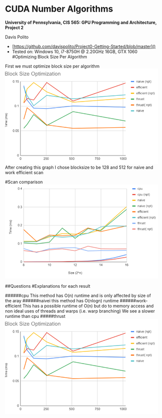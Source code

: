 CUDA Number Algorithms
======================

**University of Pennsylvania, CIS 565: GPU Programming and Architecture, Project 2**

Davis Polito 
*  [https://github.com/davispolito/Project0-Getting-Started/blob/master]()
* Tested on: Windows 10, i7-8750H @ 2.20GHz 16GB, GTX 1060       
#Optimizing Block Size Per Algorithm

First we must optimize block size per algorithm
![block optimization graph](/Project2-Stream-Compaction/img/blocksizeopt.PNG)
After creating this graph I chose blocksize to be 128 and 512 for naive and work efficient scan

#Scan comparison
![size vs. time graph](/Project2-Stream-Compaction/img/sizevstime.PNG)


##Questions
#Explanations for each result

######cpu This method has O(n) runtime and is only affected by size of the aray
######naivei this method has O(nlogn) runtime
######work-efficient This has a possible runtime of O(n) but do to memory access and non ideal uses of threads and warps (i.e. warp branching) We see a slower runtime than cpu
#####thrust 
![Console Output From Steam compaction](/Project2-Stream-Compaction/img/blocksizeopt.PNG)




